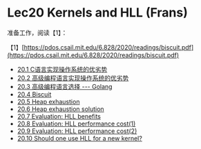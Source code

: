 # Lec20 Kernels and HLL \(Frans\)

准备工作，阅读【1】：

【1】[https://pdos.csail.mit.edu/6.828/2020/readings/biscuit.pdf](https://pdos.csail.mit.edu/6.828/2020/readings/biscuit.pdf)

* [20.1 C语言实现操作系统的优劣势](20.1-c-yu-yan-shi-xian-cao-zuo-xi-tong-de-you-lie-shi.md)
* [20.2 高级编程语言实现操作系统的优劣势](20.2-gao-ji-bian-cheng-yu-yan-shi-xian-cao-zuo-xi-tong-de-you-lie-shi.md)
* [20.3 高级编程语言选择 --- Golang](20.3-choose-golang.md)
* [20.4 Biscuit](20.4-biscuit.md)
* [20.5 Heap exhaustion](20.5-heap-exhaustion.md)
* [20.6 Heap exhaustion solution](20.6-heap-exhaustion-solution.md)
* [20.7 Evaluation: HLL benefits](20.7-evaluation-hll-benefits.md)
* [20.8 Evaluation: HLL performance cost\(1\)](20.8-evaluation-hll-performance-cost-1.md)
* [20.9 Evaluation: HLL performance cost\(2\)](20.9-evaluation-hll-performance-cost-2.md)
* [20.10 Should one use HLL for a new kernel?](20.10-should-one-use-hll-for-a-new-kernel.md)